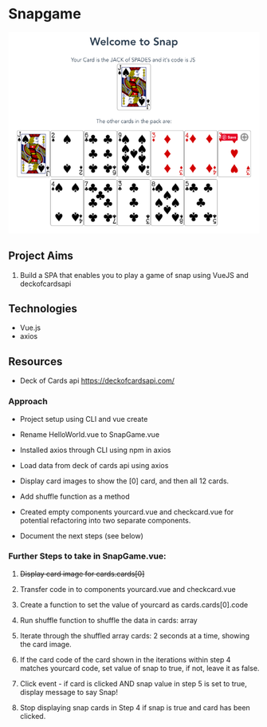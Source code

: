 # Snapgame

![alt text](assets/cardsdisplaying.png "Cards displaying")


## Project Aims
1. Build a SPA that enables you to play a game of snap using VueJS and deckofcardsapi

## Technologies
* Vue.js
* axios

## Resources
* Deck of Cards api https://deckofcardsapi.com/

### Approach
* Project setup using CLI and vue create

* Rename HelloWorld.vue to SnapGame.vue

* Installed axios through CLI using npm in axios

* Load data from deck of cards api using axios

* Display card images to show the [0] card, and then all 12 cards.

* Add shuffle function as a method

* Created empty components yourcard.vue and checkcard.vue for potential refactoring into two separate components.

* Document the next steps (see below)


### Further Steps to take in SnapGame.vue:

1. ~~Display card image for cards.cards[0]~~

2. Transfer code in to components yourcard.vue and checkcard.vue

3. Create a function to set the value of yourcard as cards.cards[0].code

4. Run shuffle function to shuffle the data in cards: array

5. Iterate through the shuffled array cards: 2 seconds at a time, showing the card image.

6. If the card code of the card shown in the iterations within step 4 matches yourcard code, set value of snap to true, if not, leave it as false.

7. Click event - if card is clicked AND snap value in step 5 is set to true, display message to say Snap!

8. Stop displaying snap cards in Step 4 if snap is true and card has been clicked.
